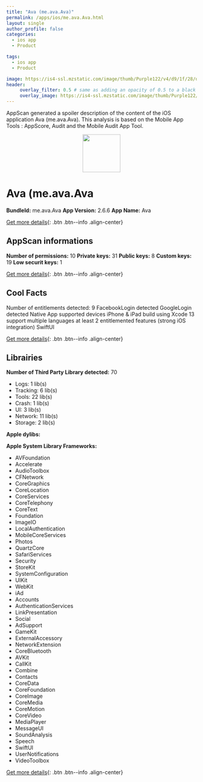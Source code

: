 ```yaml
---
title: "Ava (me.ava.Ava)"
permalink: /apps/ios/me.ava.Ava.html
layout: single
author_profile: false
categories: 
  - ios app 
  - Product 

tags: 
  - ios app 
  - Product 

image: https://is4-ssl.mzstatic.com/image/thumb/Purple122/v4/d9/1f/28/d91f2879-4e83-75c4-58ac-cdb5612012e6/Ava-ukrainian-0-0-1x_U007emarketing-0-8-0-sRGB-85-220.png/512x512bb.jpg
header: 
     overlay_filter: 0.5 # same as adding an opacity of 0.5 to a black background
     overlay_image: https://is4-ssl.mzstatic.com/image/thumb/Purple122/v4/d9/1f/28/d91f2879-4e83-75c4-58ac-cdb5612012e6/Ava-ukrainian-0-0-1x_U007emarketing-0-8-0-sRGB-85-220.png/512x512bb.jpg
---
```

AppScan generated a spoiler description of the content of the iOS application Ava (me.ava.Ava). This analysis is based on the Mobile App Tools : AppScore, Audit and the Mobile Audit App Tool.

  
  
<div style="text-align: center;"><img src="https://is4-ssl.mzstatic.com/image/thumb/Purple122/v4/d9/1f/28/d91f2879-4e83-75c4-58ac-cdb5612012e6/Ava-ukrainian-0-0-1x_U007emarketing-0-8-0-sRGB-85-220.png/512x512bb.jpg" width="100" height="100"></div>  
  
# Ava (me.ava.Ava

**BundleId:** me.ava.Ava
**App Version:** 2.6.6
**App Name:** Ava


[Get more details](/pricing.html){: .btn .btn--info .align-center}  
  
## AppScan informations 

**Number of permissions:** 10
**Private keys:** 31
**Public keys:** 8
**Custom keys:** 19
**Low securit keys:** 1
  
[Get more details](/pricing.html){: .btn .btn--info .align-center}

## Cool Facts

Number of entitlements detected: 9
FacebookLogin detected
GoogleLogin detected
Native App
supported devices iPhone & iPad
build using Xcode 13
support multiple languages
at least 2 entitlemented features (strong iOS integration)
SwiftUI
  
[Get more details](/pricing.html){: .btn .btn--info .align-center}

## Librairies 
**Number of Third Party Library detected:** 70
- Logs: 1 lib(s)
- Tracking: 6 lib(s)
- Tools: 22 lib(s)
- Crash: 1 lib(s)
- UI: 3 lib(s)
- Network: 11 lib(s)
- Storage: 2 lib(s)

**Apple dylibs:**


**Apple System Library Frameworks:**
- AVFoundation
- Accelerate
- AudioToolbox
- CFNetwork
- CoreGraphics
- CoreLocation
- CoreServices
- CoreTelephony
- CoreText
- Foundation
- ImageIO
- LocalAuthentication
- MobileCoreServices
- Photos
- QuartzCore
- SafariServices
- Security
- StoreKit
- SystemConfiguration
- UIKit
- WebKit
- iAd
- Accounts
- AuthenticationServices
- LinkPresentation
- Social
- AdSupport
- GameKit
- ExternalAccessory
- NetworkExtension
- CoreBluetooth
- AVKit
- CallKit
- Combine
- Contacts
- CoreData
- CoreFoundation
- CoreImage
- CoreMedia
- CoreMotion
- CoreVideo
- MediaPlayer
- MessageUI
- SoundAnalysis
- Speech
- SwiftUI
- UserNotifications
- VideoToolbox


  
[Get more details](/pricing.html){: .btn .btn--info .align-center}

